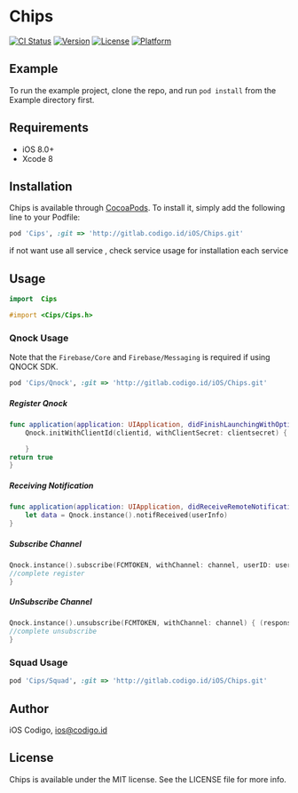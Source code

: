 # Chips

[![CI Status](http://img.shields.io/travis/fajaraw/Chips.svg?style=flat)](https://travis-ci.org/fajaraw/Chips)
[![Version](https://img.shields.io/cocoapods/v/Chips.svg?style=flat)](http://cocoapods.org/pods/Chips)
[![License](https://img.shields.io/cocoapods/l/Chips.svg?style=flat)](http://cocoapods.org/pods/Chips)
[![Platform](https://img.shields.io/cocoapods/p/Chips.svg?style=flat)](http://cocoapods.org/pods/Chips)

## Example

To run the example project, clone the repo, and run `pod install` from the Example directory first.

## Requirements

- iOS 8.0+
- Xcode 8

## Installation

Chips is available through [CocoaPods](http://cocoapods.org). To install
it, simply add the following line to your Podfile:

```ruby
pod 'Cips', :git => 'http://gitlab.codigo.id/iOS/Chips.git'
```

if not want use all service , check service usage for installation each service

## Usage

```swift
import  Cips
```

```Objective-C
#import <Cips/Cips.h>
```

### Qnock Usage

Note that the `Firebase/Core` and `Firebase/Messaging` is required if using QNOCK SDK.

```ruby
pod 'Cips/Qnock', :git => 'http://gitlab.codigo.id/iOS/Chips.git'
```

##### Register Qnock

```swift
func application(application: UIApplication, didFinishLaunchingWithOptions launchOptions: [NSObject: AnyObject]?) -> Bool {
    Qnock.initWithClientId(clientid, withClientSecret: clientsecret) { (token) in

    }
return true
}
```

##### Receiving Notification

```swift
func application(application: UIApplication, didReceiveRemoteNotification userInfo: [NSObject : AnyObject]) {
    let data = Qnock.instance().notifReceived(userInfo)
}
```

##### Subscribe Channel

```swift
Qnock.instance().subscribe(FCMTOKEN, withChannel: channel, userID: userid) { (response) in
//complete register
}
```

##### UnSubscribe Channel

```swift
Qnock.instance().unsubscribe(FCMTOKEN, withChannel: channel) { (response) in
//complete unsubscribe
}
```


### Squad Usage

```ruby
pod 'Cips/Squad', :git => 'http://gitlab.codigo.id/iOS/Chips.git'
```


## Author

iOS Codigo, ios@codigo.id

## License

Chips is available under the MIT license. See the LICENSE file for more info.
